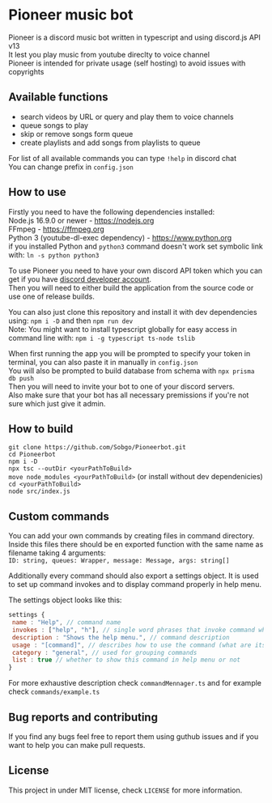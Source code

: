 # Pioneer music bot

Pioneer is a discord music bot written in typescript and using discord.js API v13  
It lest you play music from youtube direclty to voice channel  
Pioneer is intended for private usage (self hosting) to avoid issues with copyrights

## Available functions

- search videos by URL or query and play them to voice channels
- queue songs to play
- skip or remove songs form queue
- create playlists and add songs from playlists to queue

For list of all available commands you can type `!help` in discord chat  
You can change prefix in `config.json`

## How to use

Firstly you need to have the following dependencies installed:  
Node.js 16.9.0 or newer - <https://nodejs.org>  
FFmpeg - <https://ffmpeg.org>  
Python 3 (youtube-dl-exec dependency) - <https://www.python.org>  
if you installed Python and `python3` command doesn't work set symbolic link with: `ln -s python python3`

To use Pioneer you need to have your own discord API token which you can get if you have [discord developer account](https://discord.com/developers).  
Then you will need to either build the application from the source code or use one of release builds.  

You can also just clone this repository and install it with dev dependencies using: `npm i -D` and then `npm run dev`  
Note: You might want to install typescript globally for easy access in command line with: `npm i -g typescript ts-node tslib`

When first running the app you will be prompted to specify your token in terminal, you can also paste it in manually in `config.json`  
You will also be prompted to build database from schema with `npx prisma db push`  
Then you will need to invite your bot to one of your discord servers.  
Also make sure that your bot has all necessary premissions if you're not sure which just give it admin.

## How to build

`git clone https://github.com/Sobgo/Pioneerbot.git`  
`cd Pioneerbot`  
`npm i -D`  
`npx tsc --outDir <yourPathToBuild>`  
`move node_modules <yourPathToBuild>` (or install without dev dependenicies)  
`cd <yourPathToBuild>`  
`node src/index.js`  

## Custom commands

You can add your own commands by creating files in command directory.  
Inside this files there should be en exported function with the same name as filename taking 4 arguments:  
`ID: string, queues: Wrapper, message: Message, args: string[]`  

Additionally every command should also export a settings object. It is used to set up command invokes and to display command properly in help menu.

The settings object looks like this:

```js
settings {
 name : "Help", // command name
 invokes : ["help", "h"], // single word phrases that invoke command when used with prefix
 description : "Shows the help menu.", // command description
 usage : "[command]", // describes how to use the command (what are its arguments)
 category : "general", // used for grouping commands
 list : true // whether to show this command in help menu or not
}
```

For more exhaustive description check `commandMennager.ts` and for example check `commands/example.ts`

## Bug reports and contributing

If you find any bugs feel free to report them using guthub issues and if you want to help you can make pull requests.

## License

This project in under MIT license, check `LICENSE` for more information.
